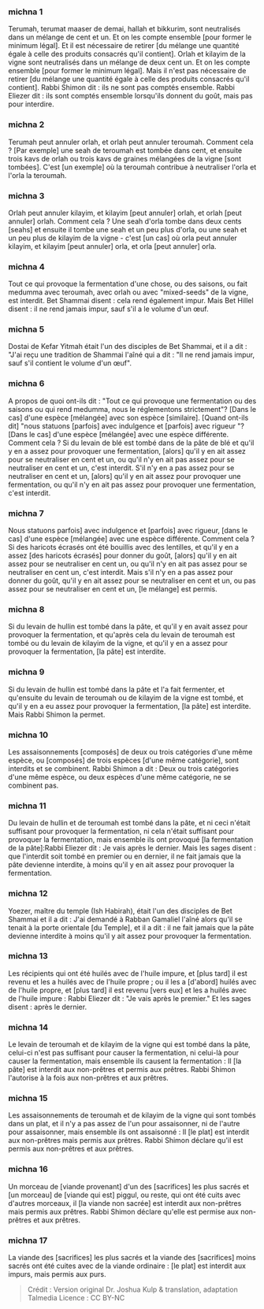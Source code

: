 
### michna 1
Terumah, terumat maaser de demai, hallah et bikkurim, sont neutralisés dans un mélange de cent et un. Et on les compte ensemble [pour former le minimum légal]. Et il est nécessaire de retirer [du mélange une quantité égale à celle des produits consacrés qu'il contient]. Orlah et kilayim de la vigne sont neutralisés dans un mélange de deux cent un. Et on les compte ensemble [pour former le minimum légal]. Mais il n'est pas nécessaire de retirer [du mélange une quantité égale à celle des produits consacrés qu'il contient]. Rabbi Shimon dit : ils ne sont pas comptés ensemble. Rabbi Eliezer dit : ils sont comptés ensemble lorsqu'ils donnent du goût, mais pas pour interdire.

### michna 2
Terumah peut annuler orlah, et orlah peut annuler teroumah. Comment cela ? [Par exemple] une seah de teroumah est tombée dans cent, et ensuite trois kavs de orlah ou trois kavs de graines mélangées de la vigne [sont tombées]. C'est [un exemple] où la teroumah contribue à neutraliser l'orla et l'orla la teroumah.

### michna 3
Orlah peut annuler kilayim, et kilayim [peut annuler] orlah, et orlah [peut annuler] orlah. Comment cela ? Une seah d'orla tombe dans deux cents [seahs] et ensuite il tombe une seah et un peu plus d'orla, ou une seah et un peu plus de kilayim de la vigne - c'est [un cas] où orla peut annuler kilayim, et kilayim [peut annuler] orla, et orla [peut annuler] orla.

### michna 4
Tout ce qui provoque la fermentation d'une chose, ou des saisons, ou fait medumma avec teroumah, avec orlah ou avec "mixed-seeds" de la vigne, est interdit. Bet Shammai disent : cela rend également impur. Mais Bet Hillel disent : il ne rend jamais impur, sauf s'il a le volume d'un œuf.

### michna 5
Dostai de Kefar Yitmah était l'un des disciples de Bet Shammai, et il a dit : "J'ai reçu une tradition de Shammai l'aîné qui a dit : "Il ne rend jamais impur, sauf s'il contient le volume d'un œuf".

### michna 6
A propos de quoi ont-ils dit : "Tout ce qui provoque une fermentation ou des saisons ou qui rend medumma, nous le réglementons strictement"? [Dans le cas] d'une espèce [mélangée] avec son espèce [similaire]. [Quand ont-ils dit] "nous statuons [parfois] avec indulgence et [parfois] avec rigueur "? [Dans le cas] d'une espèce [mélangée] avec une espèce différente. Comment cela ? Si du levain de blé est tombé dans de la pâte de blé et qu'il y en a assez pour provoquer une fermentation, [alors] qu'il y en ait assez pour se neutraliser en cent et un, ou qu'il n'y en ait pas assez pour se neutraliser en cent et un, c'est interdit. S'il n'y en a pas assez pour se neutraliser en cent et un, [alors] qu'il y en ait assez pour provoquer une fermentation, ou qu'il n'y en ait pas assez pour provoquer une fermentation, c'est interdit.

### michna 7
Nous statuons parfois] avec indulgence et [parfois] avec rigueur, [dans le cas] d'une espèce [mélangée] avec une espèce différente. Comment cela ? Si des haricots écrasés ont été bouillis avec des lentilles, et qu'il y en a assez [des haricots écrasés] pour donner du goût, [alors] qu'il y en ait assez pour se neutraliser en cent un, ou qu'il n'y en ait pas assez pour se neutraliser en cent un, c'est interdit. Mais s'il n'y en a pas assez pour donner du goût, qu'il y en ait assez pour se neutraliser en cent et un, ou pas assez pour se neutraliser en cent et un, [le mélange] est permis.

### michna 8
Si du levain de hullin est tombé dans la pâte, et qu'il y en avait assez pour provoquer la fermentation, et qu'après cela du levain de teroumah est tombé ou du levain de kilayim de la vigne, et qu'il y en a assez pour provoquer la fermentation, [la pâte] est interdite.

### michna 9
Si du levain de hullin est tombé dans la pâte et l'a fait fermenter, et qu'ensuite du levain de teroumah ou de kilayim de la vigne est tombé, et qu'il y en a eu assez pour provoquer la fermentation, [la pâte] est interdite. Mais Rabbi Shimon la permet.

### michna 10
Les assaisonnements [composés] de deux ou trois catégories d'une même espèce, ou [composés] de trois espèces [d'une même catégorie], sont interdits et se combinent. Rabbi Shimon a dit : Deux ou trois catégories d'une même espèce, ou deux espèces d'une même catégorie, ne se combinent pas.

### michna 11
Du levain de hullin et de teroumah est tombé dans la pâte, et ni ceci n'était suffisant pour provoquer la fermentation, ni cela n'était suffisant pour provoquer la fermentation, mais ensemble ils ont provoqué [la fermentation de la pâte]:Rabbi Eliezer dit : Je vais après le dernier. Mais les sages disent : que l'interdit soit tombé en premier ou en dernier, il ne fait jamais que la pâte devienne interdite, à moins qu'il y en ait assez pour provoquer la fermentation.

### michna 12
Yoezer, maître du temple (Ish Habirah), était l'un des disciples de Bet Shammai et il a dit : J'ai demandé à Rabban Gamaliel l'aîné alors qu'il se tenait à la porte orientale [du Temple], et il a dit : il ne fait jamais que la pâte devienne interdite à moins qu'il y ait assez pour provoquer la fermentation.

### michna 13
Les récipients qui ont été huilés avec de l'huile impure, et [plus tard] il est revenu et les a huilés avec de l'huile propre ; ou il les a [d'abord] huilés avec de l'huile propre, et [plus tard] il est revenu [vers eux] et les a huilés avec de l'huile impure : Rabbi Eliezer dit : "Je vais après le premier." Et les sages disent : après le dernier.

### michna 14
Le levain de teroumah et de kilayim de la vigne qui est tombé dans la pâte, celui-ci n'est pas suffisant pour causer la fermentation, ni celui-là pour causer la fermentation, mais ensemble ils causent la fermentation : Il [la pâte] est interdit aux non-prêtres et permis aux prêtres. Rabbi Shimon l'autorise à la fois aux non-prêtres et aux prêtres.

### michna 15
Les assaisonnements de teroumah et de kilayim de la vigne qui sont tombés dans un plat, et il n'y a pas assez de l'un pour assaisonner, ni de l'autre pour assaisonner, mais ensemble ils ont assaisonné : Il [le plat] est interdit aux non-prêtres mais permis aux prêtres. Rabbi Shimon déclare qu'il est permis aux non-prêtres et aux prêtres.

### michna 16
Un morceau de [viande provenant] d'un des [sacrifices] les plus sacrés et [un morceau] de [viande qui est] piggul, ou reste, qui ont été cuits avec d'autres morceaux, il [la viande non sacrée] est interdit aux non-prêtres mais permis aux prêtres. Rabbi Shimon déclare qu'elle est permise aux non-prêtres et aux prêtres.

### michna 17
La viande des [sacrifices] les plus sacrés et la viande des [sacrifices] moins sacrés ont été cuites avec de la viande ordinaire : [le plat] est interdit aux impurs, mais permis aux purs.

>Crédit : Version original Dr. Joshua Kulp & translation, adaptation Talmedia
>Licence : CC BY-NC